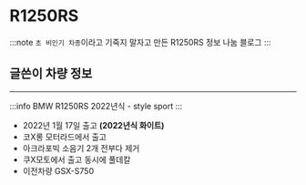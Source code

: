 # R1250RS

:::note `초 비인기 차종`이라고 기죽지 말자고 만든 R1250RS 정보 나눔 블로그
:::

## 글쓴이 차량 정보

---

:::info BMW R1250RS 2022년식 - style sport
:::

- 2022년 1월 17일 출고 **(2022년식 화이트)**
- 코X롱 모터라드에서 출고
- 아크라포빅 소음기 2개 전부다 제거
- 쿠X모토에서 출고 동시에 풀데칼
- 이전차량 GSX-S750
[](about:blank#blocked)